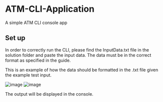 # ATM-CLI-Application
A simple ATM CLI console app

## Set up
In order to correctly run the CLI, please find the InputData.txt file in the solution folder and paste the input data. The data must be in the correct format as specified in 
the guide.

This is an example of how the data should be formatted in the .txt file given the example test input.

![image](https://user-images.githubusercontent.com/51914086/160002724-4ddea78f-e767-48de-9d38-7ab0e53a752b.png)  ![image](https://user-images.githubusercontent.com/51914086/160001890-4627c88f-a7e1-44ce-8596-63224c4a7b29.png)

The output will be displayed in the console.

